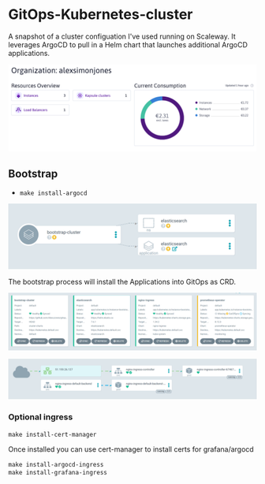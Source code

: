 # GitOps-Kubernetes-cluster

A snapshot of a cluster configuation I've used running on Scaleway.
It leverages ArgoCD to pull in a Helm chart that launches additional ArgoCD applications.

![](images/scaleway.png)


## Bootstrap

- `make install-argocd`

![](images/1.png)

The bootstrap process will install the Applications into GitOps as CRD.

![](images/2.png)

![](images/3.png)

### Optional ingress


`make install-cert-manager`

Once installed you can use cert-manager to install certs for grafana/argocd

```
make install-argocd-ingress
make install-grafana-ingress
```
